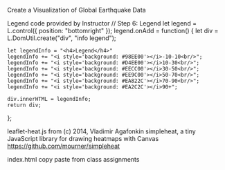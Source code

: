 Create a Visualization of Global Earthquake Data

Legend code provided by Instructor
  // Step 6: Legend
  let legend = L.control({ position: "bottomright" });
  legend.onAdd = function() {
    let div = L.DomUtil.create("div", "info legend");

    let legendInfo = "<h4>Legend</h4>"
    legendInfo += "<i style='background: #98EE00'></i>-10-10<br/>";
    legendInfo += "<i style='background: #D4EE00'></i>10-30<br/>";
    legendInfo += "<i style='background: #EECC00'></i>30-50<br/>";
    legendInfo += "<i style='background: #EE9C00'></i>50-70<br/>";
    legendInfo += "<i style='background: #EA822C'></i>70-90<br/>";
    legendInfo += "<i style='background: #EA2C2C'></i>90+";

    div.innerHTML = legendInfo;
    return div;
  };

leaflet-heat.js from
 (c) 2014, Vladimir Agafonkin
 simpleheat, a tiny JavaScript library for drawing heatmaps with Canvas
 https://github.com/mourner/simpleheat

index.html
copy paste from class assignments
